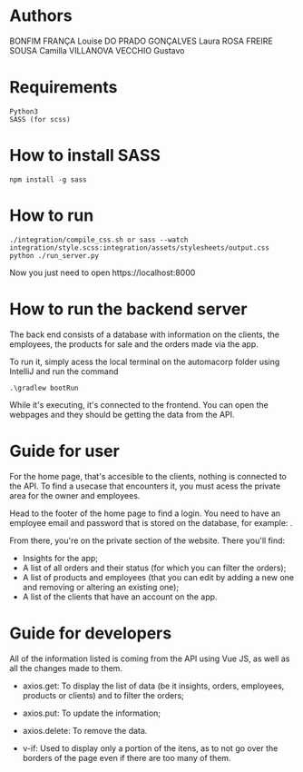 # Authors
BONFIM FRANÇA Louise
DO PRADO GONÇALVES Laura
ROSA FREIRE SOUSA Camilla
VILLANOVA VECCHIO Gustavo

# Requirements
    Python3
    SASS (for scss)

# How to install SASS
    npm install -g sass

# How to run
    ./integration/compile_css.sh or sass --watch integration/style.scss:integration/assets/stylesheets/output.css
    python ./run_server.py

Now you just need to open https://localhost:8000

# How to run the backend server
The back end consists of a database with information on the clients, the employees, the products for sale and the orders made via the app.

To run it, simply acess the local terminal on the automacorp folder using IntelliJ and run the command

    .\gradlew bootRun

While it's executing, it's connected to the frontend. You can open the webpages and they should be getting the data from the API.

# Guide for user
For the home page, that's accesible to the clients, nothing is connected to the API. To find a usecase that encounters it, you must acess the private area for the owner and employees. 

Head to the footer of the home page to find a login. You need to have an employee email and password that is stored on the database, for example: .

From there, you're on the private section of the website. There you'll find:
- Insights for the app;
- A list of all orders and their status (for which you can filter the orders);
- A list of products and employees (that you can edit by adding a new one and removing or altering an existing one);
- A list of the clients that have an account on the app.

# Guide for developers

All of the information listed is coming from the API using Vue JS, as well as all the changes made to them.
- axios.get: To display the list of data (be it insights, orders, employees, products or clients) and to filter the orders;
- axios.put: To update the information;
- axios.delete: To remove the data.

- v-if: Used to display only a portion of the itens, as to not go over the borders of the page even if there are too many of them.
